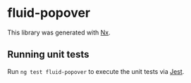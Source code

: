 # fluid-popover

This library was generated with [Nx](https://nx.dev).

## Running unit tests

Run `ng test fluid-popover` to execute the unit tests via
[Jest](https://jestjs.io).
